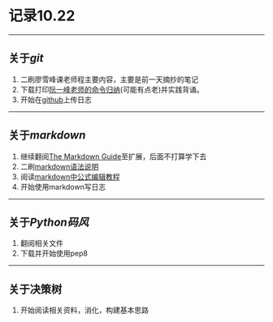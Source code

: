 记录**10.22**
=============================================

---

关于*git*
-----------------------------------------------

1. 二刷廖雪峰课老师程主要内容，主要是前一天摘抄的笔记
4. 下载打印[阮一峰老师的命令归纳](https://www.ruanyifeng.com/blog/2015/12/git-cheat-sheet.html "个人觉得不错")(可能有点老)并实践背诵。
3. 开始在[github][Aithus-lsp]上传日志

[aithus-lsp]: <https://github.com/Aithus-lsp/UniqueStudio_mao> "我真的不是lsp,是指乐食派"

---

关于*markdown*
-------------------------------------------------

1. 继续翻阅[The Markdown Guide](https://usermanual.wiki/Document/markdownguide.1810805552/view "略觉繁琐")至扩展，后面不打算学下去
2. 二刷[markdown语法说明](http://www.wowubuntu.com/markdown/basic.html "总觉翻译有点魔性")
3. 阅读[markdown中公式编辑教程](https://www.jianshu.com/p/25f0139637b7 "不以记忆为目的")
4. 开始使用markdown写日志

---

关于*Python码风*
---------------------------------------------------------

1. 翻阅相关文件
2. 下载并开始使用pep8

---

关于决策树
---------------------------------------------------------

1. 开始阅读相关资料，消化，构建基本思路
